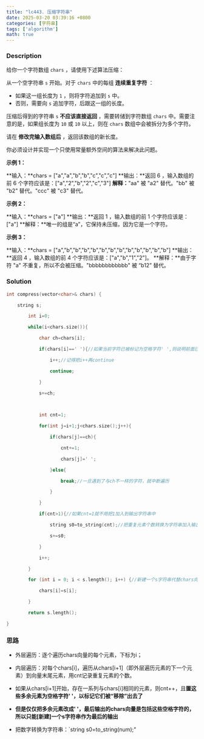 ```yaml
---
title: "lc443. 压缩字符串"
date: 2025-03-20 03:39:16 +0800
categories: [字符串]
tags: ['algorithm']
math: true
---
```


### Description
给你一个字符数组 `chars` ，请使用下述算法压缩：

从一个空字符串 `s` 开始。对于 `chars` 中的每组 **连续重复字符** ：

- 如果这一组长度为 `1` ，则将字符追加到 `s` 中。
- 否则，需要向 `s` 追加字符，后跟这一组的长度。

压缩后得到的字符串 `s` **不应该直接返回** ，需要转储到字符数组 `chars` 中。需要注意的是，如果组长度为 `10` 或 `10` 以上，则在 `chars` 数组中会被拆分为多个字符。

请在 **修改完输入数组后** ，返回该数组的新长度。

你必须设计并实现一个只使用常量额外空间的算法来解决此问题。

**示例 1：**

**输入：**chars = ["a","a","b","b","c","c","c"]
**输出：**返回 6 ，输入数组的前 6 个字符应该是：["a","2","b","2","c","3"]
**解释：**"aa" 被 "a2" 替代。"bb" 被 "b2" 替代。"ccc" 被 "c3" 替代。

**示例 2：**

**输入：**chars = ["a"]
**输出：**返回 1 ，输入数组的前 1 个字符应该是：["a"]
**解释：**唯一的组是“a”，它保持未压缩，因为它是一个字符。

**示例 3：**

**输入：**chars = ["a","b","b","b","b","b","b","b","b","b","b","b","b"]
**输出：**返回 4 ，输入数组的前 4 个字符应该是：["a","b","1","2"]。
**解释：**由于字符 "a" 不重复，所以不会被压缩。"bbbbbbbbbbbb" 被 “b12” 替代。

### Solution

```cpp
int compress(vector<char>& chars) {

    string s;

        int i=0;

        while(i<chars.size()){

            char ch=chars[i];

            if(chars[i]==' '){//如果当前字符已被标记为空格字符' ',则说明前面已经有这个元素了

                i++;//记得把i++再continue

                continue;

            }

            s+=ch;

  

            int cnt=1;

            for(int j=i+1;j<chars.size();j++){

                if(chars[j]==ch){

                    cnt+=1;

                    chars[j]=' ';

                }else{

                    break;//一旦遇到了与ch不一样的字符，就中断遍历

                }

            }

            if(cnt>1){//如果cnt=1就不用把1加入到输出字符串中

                string s0=to_string(cnt);//把重复元素个数转换为字符串加入输出字符串中

                s+=s0;

            }

            i++;

        }

        for (int i = 0; i < s.length(); i++) {//新建一个s字符串代替chars向量被输出

            chars[i]=s[i];

        }

        return s.length();

}

```

### 思路
- 外层遍历：逐个遍历chars向量的每个元素，下标为i；
	
- 内层遍历：对每个chars\[i]，遍历从chars\[i+1]（即外层遍历元素的下一个元素）到向量末尾元素，用cnt记录重复元素的个数。
	
- 如果从chars\[i+1]开始，存在一系列与chars\[i]相同的元素，则cnt++，且**置这些多余元素为空格字符' '，以标记它们被“移除”出去了**
	
- **但是仅仅把多余元素改成' '，最后输出的chars向量是包括这些空格字符的，所以只能[新建]一个s字符串作为最后的输出**
	
-  把数字转换为字符串：`string s0=to_string(num);"